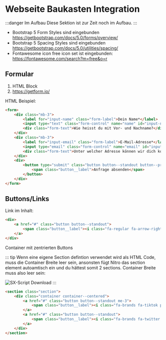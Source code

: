 # Webseite Baukasten Integration

:::danger Im Aufbau
Diese Sektion ist zur Zeit noch im Aufbau.
:::

+ Bootstrap 5 Form Styles sind eingebunden https://getbootstrap.com/docs/5.0/forms/overview/
+ Bootstrap 5 Spacing Styles sind eingebunden https://getbootstrap.com/docs/5.0/utilities/spacing/
+ Fontawesome icon free icon set ist eingebunden: https://fontawesome.com/search?m=free&o=r

## Formular

1. HTML Block
2. https://getform.io/

HTML Beispiel:

```html
<form>
    <div class="mb-3">
        <label for="input-name" class="form-label">Dein Name*</label>
        <input type="text" class="form-control" name="name" id="input-name" required>
        <div class="form-text">Wie heisst du mit Vor- und Nachname?</div>
    </div>
    <div class="mb-3">
        <label for="input-email" class="form-label">E-Mail-Adresse*</label>
        <input type="email" class="form-control" name="email" id="input-email" required>
        <div class="form-text">Unter welcher Adresse können wir dich kontaktieren?</div>
    </div>
    <div>
        <button type="submit" class="button button--standout button--primary">
            <span class="button__label">Anfrage absenden</span>
        </button>
    </div>
</form>
```



## Buttons/Links

Link im Inhalt:

```html
<div>
    <a href="#" class="button button--standout">
        <span class="button__label"><i class="fa-regular fa-arrow-right pr-3"></i> BTN WEITER</span>
    </a>
</div>
```

Container mit zentrierten Buttons

::: tip
Wenn eine eigene Section defintion verwendet wird als HTML Code, muss die Container Breite leer sein, ansonsten fügt Nitro das section element autoamtisch ein und du hättest somit 2 sections. Container Breite muss also leer sein:

![SX-Script Download](assets/nitro/nocontainer.png)
:::

```html
<section class="section">
    <div class="container container--centered">
        <a href="#" class="button button--standout me-3">
            <span class="button__label"><i class="fa-brands fa-tiktok pe-2"></i> TikTok</span>
        </a>
        <a href="#" class="button button--standout">
            <span class="button__label"><i class="fa-brands fa-twitter pe-2"></i> Twitter</span>
        </a>
    </div>
</section>
```
